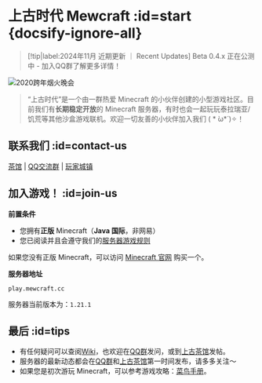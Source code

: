 # 上古时代 Mewcraft :id=start {docsify-ignore-all}

> [!tip|label:2024年11月 近期更新 ｜ Recent Updates]
> Beta 0.4.x 正在公测中 - 加入QQ群了解更多详情！

![2020跨年烟火晚会](https://mewcraft-homepage.oss-cn-zhangjiakou.aliyuncs.com/images/2020_fireworks.jpg ':no-zoom')

> “上古时代”是一个由一群热爱 Minecraft 的小伙伴创建的小型游戏社区。目前我们有**长期稳定开放**的 Minecraft 服务器，有时也会一起玩玩泰拉瑞亚/饥荒等其他沙盒游戏联机。欢迎一切友善的小伙伴加入我们 ( * ̀ω*́ )✧！

## 联系我们 :id=contact-us

<i class="fab fa-forumbee"></i>[茶馆][bbs] | <i class="fab fa-qq"></i>[QQ交流群][qqgroup] | <i class="fas fa-home"></i>[玩家城镇](https://bbs.mewcraft.cc/t/towns)

## 加入游戏！ :id=join-us

**前置条件**

- 您拥有**正版** Minecraft（**Java 国际**，非网易）
- 您已阅读并且会遵守我们的[服务器游戏规则](https://wiki.mewcraft.cc/base/rules)

如果您没有正版 Minecraft，可以访问 [Minecraft 官网](https://www.minecraft.net/zh-hans/) 购买一个。

**服务器地址**

    play.mewcraft.cc

服务器当前版本为：`1.21.1`

<!-- 进入游戏后，你可以选择前往以下任意子服务器：

<a class="button" href="#/sur"><i class="fas fa-mug-hot"></i>城镇生存服<br><small>趣味原版生存</small></a>
<a class="button" href="#/cre"><i class="fas fa-splotch"></i>自由创造服<br><small>发挥无限想象</small></a> -->

## 最后<i class="fas fa-quote-right"></i> :id=tips

- 有任何疑问可以查阅[Wiki][wiki]，也欢迎在[QQ群][qqgroup]发问，或到[上古茶馆][bbs]发帖。
- 服务器的最新动态都会在[QQ群][qqgroup]和[上古茶馆][bbs]第一时间发布，请多多关注～
- 如果您是初次游玩 Minecraft，可以参考游戏攻略：[菜鸟手册][beginner-guide]。

[homepage]: https://www.mewcraft.cc/
[wiki]: https://wiki.mewcraft.cc/
[bbs]: https://bbs.mewcraft.cc/
[dynmap]: http://map.mewcraft.cc/
[qqgroup]: https://qm.qq.com/cgi-bin/qm/qr?k=hXMrpi7526OY0Q0SDZemVw1VJEB58Cyh&authKey=Mp6lZ5bZ1l58nDf99s7z0NudcugDWbNx3wVSeKFSSyiBSL7VupJuQZoPmnBWm9gd&noverify=0
[mcwiki]: https://minecraft-zh.gamepedia.com/
[beginner-guide]: http://minecraft-zh.gamepedia.com/%E6%95%99%E7%A8%8B/%E8%8F%9C%E9%B8%9F%E6%89%8B%E5%86%8C
[java]: https://www.java.com/zh_CN/download/
[faq]: /faq
[server-survival]: /sur
[server-creative]: /cre
[server-modded]: /mod
